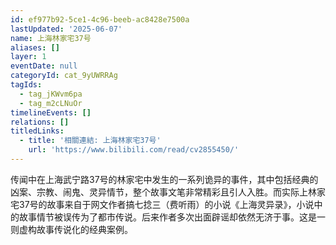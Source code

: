 ```yaml
---
id: ef977b92-5ce1-4c96-beeb-ac8428e7500a
lastUpdated: '2025-06-07'
name: 上海林家宅37号
aliases: []
layer: 1
eventDate: null
categoryId: cat_9yUWRRAg
tagIds:
  - tag_jKWvm6pa
  - tag_m2cLNuOr
timelineEvents: []
relations: []
titledLinks:
  - title: '相關連結: 上海林家宅37号'
    url: 'https://www.bilibili.com/read/cv2855450/'
---
```

传闻中在上海武宁路37号的林家宅中发生的一系列诡异的事件，其中包括经典的凶案、宗教、闹鬼、灵异情节，整个故事文笔非常精彩且引人入胜。而实际上林家宅37号的故事来自于网文作者搞七捻三（费听雨）的小说《上海灵异录》，小说中的故事情节被误传为了都市传说。后来作者多次出面辟谣却依然无济于事。这是一则虚构故事传说化的经典案例。
